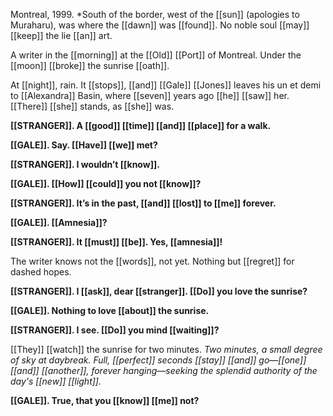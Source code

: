 Montreal, 1999. *South of the border, west of the [[sun]] (apologies to Muraharu), was where the [[dawn]] was [[found]]. No noble soul [[may]] [[keep]] the lie [[an]] art. 

A writer in the [[morning]] at the [[Old]] [[Port]] of Montreal. Under the [[moon]] [[broke]] the sunrise [[oath]].

At [[night]], rain. It [[stops]], [[and]] [[Gale]] [[Jones]] leaves his un et demi to [[Alexandra]] Basin, where [[seven]] years ago [[he]] [[saw]] her. [[There]] [[she]] stands, as [[she]] was.

**[[STRANGER]]. A [[good]] [[time]] [[and]] [[place]] for a walk.**

**[[GALE]]. Say. [[Have]] [[we]] met?**

**[[STRANGER]]. I wouldn’t [[know]].**

**[[GALE]]. [[How]] [[could]] you not [[know]]?**

**[[STRANGER]]. It’s in the past, [[and]] [[lost]] to [[me]] forever.**

**[[GALE]]. [[Amnesia]]?**

**[[STRANGER]]. It [[must]] [[be]]. Yes, [[amnesia]]!**

The writer knows not the [[words]], not yet. Nothing but [[regret]] for dashed hopes.

**[[STRANGER]]. I [[ask]], dear [[stranger]]. [[Do]] you love the sunrise?**

**[[GALE]]. Nothing to love [[about]] the sunrise.**

**[[STRANGER]]. I see. [[Do]] you mind [[waiting]]?**

[[They]] [[watch]] the sunrise for two minutes. *Two minutes, a small degree of sky at daybreak. Full, [[perfect]] seconds [[stay]] [[and]] go—[[one]] [[and]] [[another]], forever hanging—seeking the splendid authority of the day's [[new]] [[light]].*

**[[GALE]]. True, that you [[know]] [[me]] not?**




